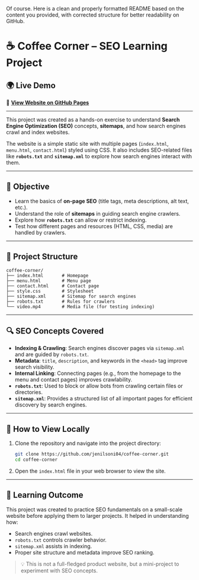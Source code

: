 Of course. Here is a clean and properly formatted README based on the content you provided, with corrected structure for better readability on GitHub.

# ☕ Coffee Corner – SEO Learning Project

## 🌍 Live Demo

🔗 **[View Website on GitHub Pages](https://jenilsoni04.github.io/coffee-corner/)**

-----

This project was created as a hands-on exercise to understand **Search Engine Optimization (SEO)** concepts, **sitemaps**, and how search engines crawl and index websites.

The website is a simple static site with multiple pages (`index.html`, `menu.html`, `contact.html`) styled using CSS. It also includes SEO-related files like **`robots.txt`** and **`sitemap.xml`** to explore how search engines interact with them.

-----

## 🎯 Objective

  - Learn the basics of **on-page SEO** (title tags, meta descriptions, alt text, etc.).
  - Understand the role of **sitemaps** in guiding search engine crawlers.
  - Explore how **`robots.txt`** can allow or restrict indexing.
  - Test how different pages and resources (HTML, CSS, media) are handled by crawlers.

-----

## 📂 Project Structure

```plaintext
coffee-corner/
├── index.html       # Homepage
├── menu.html        # Menu page
├── contact.html     # Contact page
├── style.css        # Stylesheet
├── sitemap.xml      # Sitemap for search engines
├── robots.txt       # Rules for crawlers
└── video.mp4        # Media file (for testing indexing)
```

-----

## 🔍 SEO Concepts Covered

  * **Indexing & Crawling**: Search engines discover pages via `sitemap.xml` and are guided by `robots.txt`.
  * **Metadata**: `title`, `description`, and keywords in the `<head>` tag improve search visibility.
  * **Internal Linking**: Connecting pages (e.g., from the homepage to the menu and contact pages) improves crawlability.
  * **`robots.txt`**: Used to block or allow bots from crawling certain files or directories.
  * **`sitemap.xml`**: Provides a structured list of all important pages for efficient discovery by search engines.

-----

## 🚀 How to View Locally

1.  Clone the repository and navigate into the project directory:
    ```bash
    git clone https://github.com/jenilsoni04/coffee-corner.git
    cd coffee-corner
    ```
2.  Open the `index.html` file in your web browser to view the site.

-----

## 📜 Learning Outcome

This project was created to practice SEO fundamentals on a small-scale website before applying them to larger projects. It helped in understanding how:

  * Search engines crawl websites.
  * `robots.txt` controls crawler behavior.
  * `sitemap.xml` assists in indexing.
  * Proper site structure and metadata improve SEO ranking.

> 💡 This is not a full-fledged product website, but a mini-project to experiment with SEO concepts.
